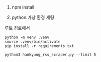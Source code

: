 1. npm install

2. python 가상 환경 세팅

루트 경로에서

```WSL
python -m venv .venv
source .venv/bin/activate
pip install -r requirements.txt
```

`python3 hankyung_rss_scraper.py --limit 5`
